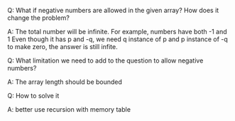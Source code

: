 Q: What if negative numbers are allowed in the given array?
   How does it change the problem?

A: The total number will be infinite. For example, numbers have both -1 and 1
   Even though it has p and -q, we need q instance of p and p instance of -q to make zero,
   the answer is still infite.

Q: What limitation we need to add to the question to allow negative numbers?

A: The array length should be bounded

Q: How to solve it

A: better use recursion with memory table

